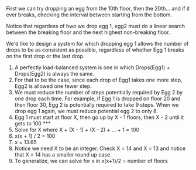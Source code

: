 First we can try dropping an egg from the 10th floor, then the 20th... and if it ever breaks, checking the interval between starting from the bottom.  

Notice that regardess of hwo we drop egg 1, egg2 must do a linear search between the breaking floor and the next highest non-breaking floor.  

We'd like to design a system for which dropping egg 1 allows the number of drops to be as consistent as possible, regardless of whether Egg 1 breaks on the first drop or the last drop.  

1. A perfectly load-balanced system is one in which Drops(Egg1) + Drops(Egg2) is always the same. 
2. For that to be the case, since each drop of Egg1 takes one more step, Egg2 is allowed one fewer step.  
3. We must reduce the number of steps potentially required by Egg 2 by one drop each time.  For example, if Egg 1 is dropped on floor 20 and then floor 30, Egg 2 is potentially required to take 9 steps.  When we drop egg 1 again, we must reduce potential egg 2 to only 8.  
4. Egg 1 must start at floor X, then go up by X - 1 floors, then X - 2 until it gets to 100 ***
5. Solve for X where X + (X - 1) + (X - 2) + ...  + 1 = 100
5. x(x + 1) / 2 = 100
5. x = 13.65
6. Notice we need X to be an integer.  Check X = 14 and X = 13 and notice that X = 14 has a smaller round up case.  
7. To generalize, we can solve for x in x(x+1)/2 = number of floors